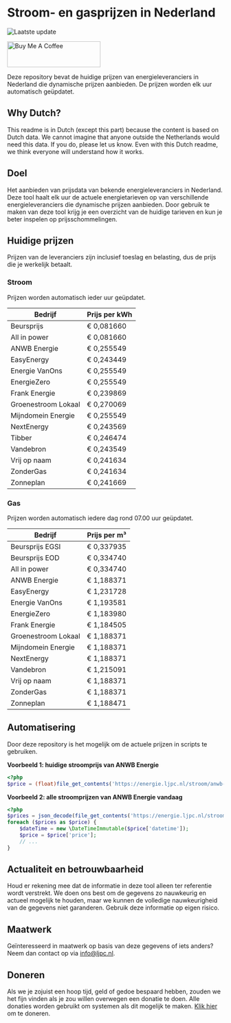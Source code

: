 # Stroom- en gasprijzen in Nederland

![Laatste update](https://img.shields.io/badge/laatste%20update-2025--04--24%2004%3A00%20CET-brightgreen)

<a href="https://www.buymeacoffee.com/Lars-" target="_blank"><img src="https://cdn.buymeacoffee.com/buttons/v2/default-orange.png" alt="Buy Me A Coffee" height="60" style="height: 60px !important;width: 217px !important;" ></a>

Deze repository bevat de huidige prijzen van energieleveranciers in Nederland die dynamische prijzen aanbieden. De prijzen worden elk uur automatisch geüpdatet.

## Why Dutch?

This readme is in Dutch (except this part) because the content is based on Dutch data. We cannot imagine that anyone outside the Netherlands would need this data. If you do, please let us know. Even with this Dutch readme, we think
everyone will understand how it works.

## Doel

Het aanbieden van prijsdata van bekende energieleveranciers in Nederland. Deze tool haalt elk uur de actuele energietarieven op van verschillende energieleveranciers die dynamische prijzen aanbieden. Door gebruik te maken van deze tool
krijg je een overzicht van de huidige tarieven en kun je beter inspelen op prijsschommelingen.

## Huidige prijzen

Prijzen van de leveranciers zijn inclusief toeslag en belasting, dus de prijs die je werkelijk betaalt.

### Stroom

Prijzen worden automatisch ieder uur geüpdatet.

 Bedrijf | Prijs per kWh 
---------|---------------
Beursprijs | € 0,081660
All in power | € 0,081660
ANWB Energie | € 0,255549
EasyEnergy | € 0,243449
Energie VanOns | € 0,255549
EnergieZero | € 0,255549
Frank Energie | € 0,239869
Groenestroom Lokaal | € 0,270069
Mijndomein Energie | € 0,255549
NextEnergy | € 0,243569
Tibber | € 0,246474
Vandebron | € 0,243549
Vrij op naam | € 0,241634
ZonderGas | € 0,241634
Zonneplan | € 0,241669


### Gas

Prijzen worden automatisch iedere dag rond 07.00 uur geüpdatet.

 Bedrijf | Prijs per m³ 
---------|--------------
Beursprijs EGSI | € 0,337935
Beursprijs EOD | € 0,334740
All in power | € 0,334740
ANWB Energie | € 1,188371
EasyEnergy | € 1,231728
Energie VanOns | € 1,193581
EnergieZero | € 1,183980
Frank Energie | € 1,184505
Groenestroom Lokaal | € 1,188371
Mijndomein Energie | € 1,188371
NextEnergy | € 1,188371
Vandebron | € 1,215091
Vrij op naam | € 1,188371
ZonderGas | € 1,188371
Zonneplan | € 1,188471


## Automatisering

Door deze repository is het mogelijk om de actuele prijzen in scripts te gebruiken.

**Voorbeeld 1: huidige stroomprijs van ANWB Energie**

```php
<?php
$price = (float)file_get_contents('https://energie.ljpc.nl/stroom/anwb-energie-nu.txt');

```

**Voorbeeld 2: alle stroomprijzen van ANWB Energie vandaag**

```php
<?php
$prices = json_decode(file_get_contents('https://energie.ljpc.nl/stroom/all-in-power-vandaag.json'),true);
foreach ($prices as $price) {
    $dateTime = new \DateTimeImmutable($price['datetime']);
    $price = $price['price'];
    // ...
}
```

## Actualiteit en betrouwbaarheid

Houd er rekening mee dat de informatie in deze tool alleen ter referentie wordt verstrekt. We doen ons best om de gegevens zo nauwkeurig en actueel mogelijk te houden, maar we kunnen de volledige nauwkeurigheid van de gegevens niet
garanderen. Gebruik deze informatie op eigen risico.

## Maatwerk

Geïnteresseerd in maatwerk op basis van deze gegevens of iets anders? Neem dan contact op
via [info@ljpc.nl](mailto:info@ljpc.nl?subject=Energie%20prijzen).

## Doneren

Als we je zojuist een hoop tijd, geld of gedoe bespaard hebben, zouden we het fijn vinden als je zou willen overwegen een
donatie te doen. Alle donaties worden gebruikt om systemen als dit mogelijk te
maken. [Klik hier](https://www.buymeacoffee.com/Lars-) om te doneren.
